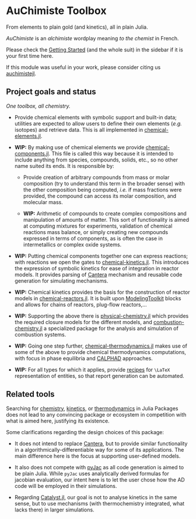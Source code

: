 # AuChimiste Toolbox

From elements to plain gold (and kinetics), all in plain Julia.

*AuChimiste* is an *alchimiste* wordplay meaning *to the chemist* in French.

Please check the [Getting Started](basics/elements.md) (and the whole suit) in the sidebar if it is your first time here.

If this module was useful in your work, please consider citing us [auchimistejl](@cite).

## Project goals and status

*One toolbox, all chemistry.*

- Provide chemical elements with symbolic support and built-in data; utilities are expected to allow users to define their own elements (*e.g.* isotopes) and retrieve data. This is all implemented in [chemical-elements.jl](https://github.com/wallytutor/AuChimiste.jl/tree/main/src/chemical-elements.jl).

- **WIP:** By making use of chemical elements we provide [chemical-components.jl](https://github.com/wallytutor/AuChimiste.jl/tree/main/src/chemical-cmponents.jl). This file is called this way because it is intended to include anything from species, compounds, solids, etc., so no other name suited its ends. It is responsible by:

    - Provide creation of arbitrary compounds from mass or molar composition (try to understand this term in the broader sense) with the other composition being computed, *i.e.* if mass fractions were provided, the compound can access its molar composition, and molecular mass.

    - **WIP:** Arithmetic of compounds to create complex compositions and manipulation of amounts of matter. This sort of functionality is aimed at computing mixtures for experiments, validation of chemical reactions mass balance, or simply creating new compounds expressed in terms of components, as is often the case in intermetallics or complex oxide systems.

- **WIP:** Putting chemical components together one can express reactions; with reactions we open the gates to [chemical-kinetics.jl](https://github.com/wallytutor/AuChimiste.jl/tree/main/src/chemical-kinetics.jl). This introduces the expression of symbolic kinetics for ease of integration in reactor models. It provides parsing of [Cantera](https://cantera.org/) mechanism and reusable code generation for simulating mechanisms.

- **WIP:** Chemical kinetics provides the basis for the construction of reactor models in [chemical-reactors.jl](https://github.com/wallytutor/AuChimiste.jl/tree/main/src/chemical-reactors.jl). It is built upon [ModelingToolkit](https://docs.sciml.ai/ModelingToolkit/stable/) blocks and allows for chains of reactors, plug-flow reactors,...

- **WIP:** Supporting the above there is [physical-chemistry.jl](https://github.com/wallytutor/AuChimiste.jl/tree/main/src/physical-chemistry.jl) which provides the required closure models for the different models, and [combustion-chemistry.jl](https://github.com/wallytutor/AuChimiste.jl/tree/main/src/combustion-chemistry.jl) a specialized package for the analysis and simulation of combustion systems.

- **WIP:** Going one step further, [chemical-thermodynamics.jl](https://github.com/wallytutor/AuChimiste.jl/tree/main/src/chemical-thermodynamics.jl) makes use of some of the above to provide chemical thermodynamics computations, with focus in phase equilibria and [CALPHAD](https://calphad.org/) approaches.

- **WIP:** For all types for which it applies, provide [recipes](https://korsbo.github.io/Latexify.jl/stable/tutorials/recipes/) for ``\LaTeX`` representation of entities, so that report generation can be automated.

## Related tools

Searching for [chemistry](https://juliapackages.com/packages?search=chemistry), [kinetics](https://juliapackages.com/packages?search=kinetics), or [thermodynamics](https://juliapackages.com/packages?search=thermodynamics) in Julia Packages does not lead to any convincing package or ecosystem in competition with what is aimed here, justifying its existence. 

Some clarifications regarding the design choices of this package:

- It does not intend to replace [Cantera](https://cantera.org/), but to provide similar functionality in a algorithmically-differentiable way for some of its applications. The main difference here is the focus at supporting user-defined models.

- It also does not compete with [pyJac](https://slackha.github.io/pyJac/) as all code generation is aimed to be plain Julia. While `pyJac` uses analytically derived formulas for jacobian evaluation, our intent here is to let the user chose how the AD code will be employed in their simulations.

- Regarding [Catalyst.jl](https://docs.sciml.ai/Catalyst/stable/), our goal is not to analyse kinetics in the same sense, but to use mechanisms (with thermochemistry integrated, what lacks there) in larger simulations.
